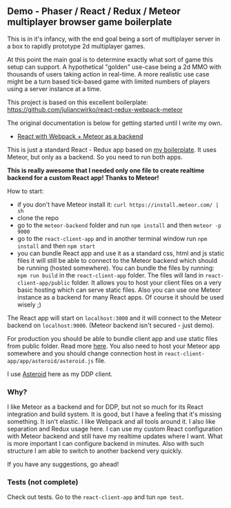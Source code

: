 ## Demo - Phaser / React / Redux / Meteor multiplayer browser game boilerplate

This is in it's infancy, with the end goal being a sort of multiplayer server in a box to rapidly prototype 2d multiplayer games. 

At this point the main goal is to determine exactly what sort of game this setup can support. A hypothetical "golden" use-case being a 2d MMO with thousands of users taking action in real-time. A more realistic use case might be a turn based tick-based game with limited numbers of players using a server instance at a time. 

This project is based on this excellent boilerplate: https://github.com/juliancwirko/react-redux-webpack-meteor

The original documentation is below for getting started until I write my own. 


- [React with Webpack + Meteor as a backend](http://julian.io/react-with-webpack-meteor-as-a-backend/)

This is just a standard React - Redux app based on [my boilerplate](https://github.com/juliancwirko/react-boilerplate). It uses Meteor, but only as a backend. So you need to run both apps.

**This is really awesome that I needed only one file to create realtime backend for a custom React app! Thanks to Meteor!**

How to start:

- if you don't have Meteor install it: `curl https://install.meteor.com/ | sh`
- clone the repo
- go to the `meteor-backend` folder and run `npm install` and then `meteor -p 9000`
- go to the `react-client-app` and in another terminal window run `npm install` and then `npm start`
- you can bundle React app and use it as a standard css, html and js static files it will still be able to connect to the Meteor backend which should be running (hosted somewhere). You can bundle the files by running: `npm run build` in the `react-client-app` folder. The files will land in `react-client-app/public` folder. It allows you to host your client files on a very basic hosting which can serve static files. Also you can use one Meteor instance as a backend for many React apps. Of course it should be used wisely ;)

The React app will start on `localhost:3000` and it will connect to the Meteor backend on `localhost:9000`. (Meteor backend isn't secured - just demo).

For production you should be able to bundle client app and use static files from public folder. Read more [here](https://github.com/juliancwirko/react-boilerplate). You also need to host your Meteor app somewhere and you should change connection host in `react-client-app/app/asteroid/asteroid.js` file.

I use [Asteroid](https://github.com/mondora/asteroid) here as my DDP client.

### Why?

I like Meteor as a backend and for DDP, but not so much for its React integration and build system. It is good, but I have a feeling that it's missing something. It isn't elastic. I like Webpack and all tools around it. I also like separation and Redux usage here. I can use my custom React configuration with Meteor backend and still have my realtime updates where I want. What is more important I can configure backend in minutes. Also with such structure I am able to switch to another backend very quickly.

If you have any suggestions, go ahead!

### Tests (not complete)

Check out tests. Go to the `react-client-app` and tun `npm test`.
